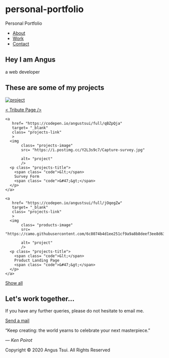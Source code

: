 # personal-portfolio
Personal Portfolio

<link href="https://fonts.googleapis.com/css2?family=Poppins:ital,wght@0,300;0,400;1,200&display=swap" rel="stylesheet">

<link href="https://fonts.googleapis.com/css2?family=Raleway:wght@700&display=swap" rel="stylesheet">

<nav id= "navbar" class= "nav">
  <ul class= "nav-list">
    <li>
      <a href= "#welcome-section">About</a>
      </li>
    <li>
      <a href= "#projects">Work</a>
    </li>
    <li>
      <a href= "#contact">Contact</a>
    </li>
  </ul>
</nav>

<section id= "welcome-section" class= "welcome-section">
  <h1>Hey I am Angus</h1>
  <p> a web developer</p>
</section>

<section id= "projects" class= "projects-section">
  <h2 class= "projects-section-header">These are some of my projects</h2>
  
  <div class= "projects-grid">
    <a 
       href= "https://codepen.io/angustsui/full/VwajPgd"
       target= "_blank"
       class= "projects-link"
       >
      <img
           class= "projects-image"
           src= "https://i.postimg.cc/Y2L3s9c7/Capture-tribute.jpg"
           alt= "project"
           />
      <p class= "project-title">
        <span class= "code">&lt;</span>
        Tribute Page
        <spam class= "code">&#47;&gt;</span>
      </p>
    </a>
    
    <a
       href= "https://codepen.io/angustsui/full/qBZpQja"
       target= "_blank"
       class= "projects-link"
       >
      <img
           class= "projects-image"
           src= "https://i.postimg.cc/Y2L3s9c7/Capture-survey.jpg"
           
           alt= "project"
           />
      <p class= "projects-title">
        <span class= "code">&lt;</span>
        Survey Form
        <span class= "code">&#47;&gt;</span>
      </p>
    </a>
 
    <a
       href= "https://codepen.io/angustsui/full/jOqegZw"
       target= "_blank"
       class= "projects-link"
       >
      <img
           class= "products-image"
           src= "https://camo.githubusercontent.com/6c8074b4d1ee251cf9a9a8b8deef3ee8d6392821/68747470733a2f2f692e706f7374696d672e63632f4b76537863724c732f556e7469746c65642e706e67"
           
           alt= "project"
           />
      <p class= "projects-title">
        <span class= "code">&lt;</span>
        Product Landing Page
        <span class= "code">&#47;&gt;</span>
      </p>
    </a>
  </div>
  
  <a
     href= "https://codepen.io/angustsui"
     class= "btn btn-show-all"
     target= "/blank"
     >Show all<i class="fas fa-chevron-right"></i></a>
</section>

<section id= "contact" class= "contact-section">
  <div class= "contact-section-header">
    <h2>Let's work together...</h2>
    <p>If you have any further queries, please do not hesitate to email me.</p>
  </div>
  <div class= "contact-link">
    <a 
       href= "mailto:info.angustsui@gmail.com"
       class= "btn contact-detail"><i class="fas fa-at"></i>Send a mail</a>
  </div>
</section>

<footer>
  <p><i class="fas fa-5x fa-quote-left"></i>
“Keep creating: the world yearns to celebrate your next masterpiece.” </p>
  <cite>― Ken Poirot</cite>
  <p>
  Copyright &copy; 2020 Angus Tsui. All Rights Reserved<i class="fab fa-adn"></i> 
</p>
</footer>
